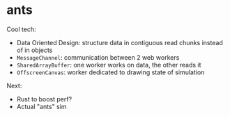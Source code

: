 # ants

Cool tech:
- Data Oriented Design: structure data in contiguous read chunks instead of in objects
- `MessageChannel`: communication between 2 web workers
- `SharedArrayBuffer`: one worker works on data, the other reads it
- `OffscreenCanvas`: worker dedicated to drawing state of simulation

Next:
- Rust to boost perf?
- Actual "ants" sim